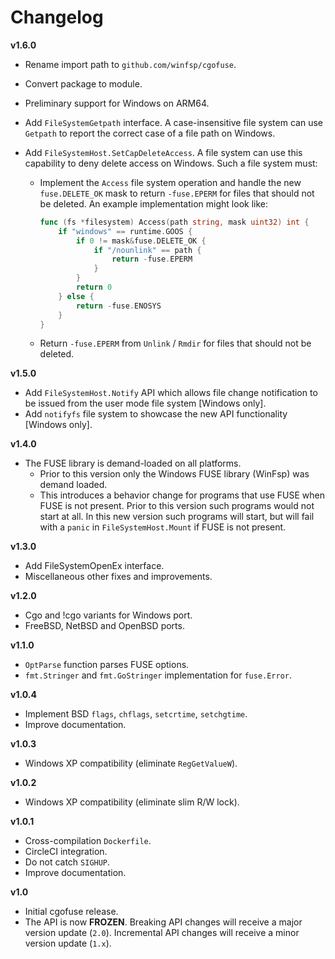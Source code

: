 # Changelog


**v1.6.0**

- Rename import path to `github.com/winfsp/cgofuse`.

- Convert package to module.

- Preliminary support for Windows on ARM64.

- Add `FileSystemGetpath` interface. A case-insensitive file system can use `Getpath` to report the correct case of a file path on Windows.

- Add `FileSystemHost.SetCapDeleteAccess`. A file system can use this capability to deny delete access on Windows. Such a file system must:
    - Implement the `Access` file system operation and handle the new `fuse.DELETE_OK` mask to return `-fuse.EPERM` for files that should not be deleted. An example implementation might look like:
        ```Go
        func (fs *filesystem) Access(path string, mask uint32) int {
            if "windows" == runtime.GOOS {
                if 0 != mask&fuse.DELETE_OK {
                    if "/nounlink" == path {
                        return -fuse.EPERM
                    }
                }
                return 0
            } else {
                return -fuse.ENOSYS
            }
        }
        ```
    - Return `-fuse.EPERM` from `Unlink` / `Rmdir` for files that should not be deleted.


**v1.5.0**

- Add `FileSystemHost.Notify` API which allows file change notification to be issued from the user mode file system [Windows only].
- Add `notifyfs` file system to showcase the new API functionality [Windows only].


**v1.4.0**

- The FUSE library is demand-loaded on all platforms.
    - Prior to this version only the Windows FUSE library (WinFsp) was demand loaded.
    - This introduces a behavior change for programs that use FUSE when FUSE is not present. Prior to this version such programs would not start at all. In this new version such programs will start, but will fail with a `panic` in `FileSystemHost.Mount` if FUSE is not present.


**v1.3.0**

- Add FileSystemOpenEx interface.
- Miscellaneous other fixes and improvements.


**v1.2.0**

- Cgo and !cgo variants for Windows port.
- FreeBSD, NetBSD and OpenBSD ports.


**v1.1.0**

- `OptParse` function parses FUSE options.
- `fmt.Stringer` and `fmt.GoStringer` implementation for `fuse.Error`.


**v1.0.4**

- Implement BSD `flags`, `chflags`, `setcrtime`, `setchgtime`.
- Improve documentation.


**v1.0.3**

- Windows XP compatibility (eliminate `RegGetValueW`).


**v1.0.2**

- Windows XP compatibility (eliminate slim R/W lock).


**v1.0.1**

- Cross-compilation `Dockerfile`.
- CircleCI integration.
- Do not catch `SIGHUP`.
- Improve documentation.


**v1.0**

- Initial cgofuse release.
- The API is now **FROZEN**. Breaking API changes will receive a major version update (`2.0`). Incremental API changes will receive a minor version update (`1.x`).
